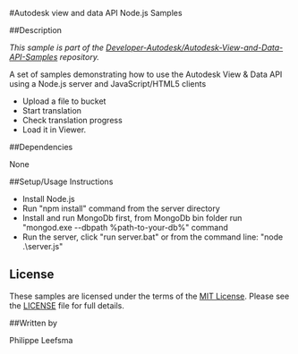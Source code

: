 #Autodesk view and data API Node.js Samples


##Description

*This sample is part of the [Developer-Autodesk/Autodesk-View-and-Data-API-Samples](https://github.com/Developer-Autodesk/autodesk-view-and-data-api-samples) repository.*

A set of samples demonstrating how to use the Autodesk View & Data API using a Node.js server and JavaScript/HTML5 clients

* Upload a file to bucket
* Start translation
* Check translation progress
* Load it in Viewer. 

##Dependencies

None

##Setup/Usage Instructions


* Install Node.js
* Run "npm install" command from the server directory
* Install and run MongoDb first, from MongoDb bin folder run "mongod.exe --dbpath %path-to-your-db%" command
* Run the server, click "run server.bat" or from the command line: "node .\server.js"


## License

These samples are licensed under the terms of the [MIT License](http://opensource.org/licenses/MIT). Please see the [LICENSE](LICENSE) file for full details.

##Written by 

Philippe Leefsma

